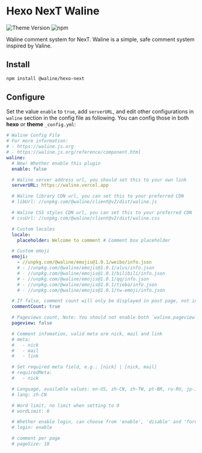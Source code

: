 # Hexo NexT Waline

![Theme Version](https://img.shields.io/badge/NexT-v7.3.0+-blue?style=flat-square)
![npm](https://img.shields.io/npm/v/@waline/hexo-next?style=flat-square)

Waline comment system for NexT. Waline is a simple, safe comment system inspired by Valine.

## Install

```bash
npm install @waline/hexo-next
```

## Configure

Set the value `enable` to `true`, add `serverURL`, and edit other configurations in `waline` section in the config file as following. You can config those in both **hexo** or **theme** `_config.yml`:

```yml next/_config.yml
# Waline Config File
# For more information:
# - https://waline.js.org
# - https://waline.js.org/reference/component.html
waline:
  # New! Whether enable this plugin
  enable: false

  # Waline server address url, you should set this to your own link
  serverURL: https://waline.vercel.app

  # Waline library CDN url, you can set this to your preferred CDN
  # libUrl: //unpkg.com/@waline/client@v2/dist/waline.js

  # Waline CSS styles CDN url, you can set this to your preferred CDN
  # cssUrl: //unpkg.com/@waline/client@v2/dist/waline.css

  # Custom locales
  locale:
    placeholder: Welcome to comment # Comment box placeholder

  # Custom emoji
  emoji:
    - //unpkg.com/@waline/emojis@1.0.1/weibo/info.json
    # - //unpkg.com/@waline/emojis@1.0.1/alus/info.json
    # - //unpkg.com/@waline/emojis@1.0.1/bilibili/info.json
    # - //unpkg.com/@waline/emojis@1.0.1/qq/info.json
    # - //unpkg.com/@waline/emojis@1.0.1/tieba/info.json
    # - //unpkg.com/@waline/emojis@1.0.1/tw-emoji/info.json

  # If false, comment count will only be displayed in post page, not in home page
  commentCount: true

  # Pageviews count, Note: You should not enable both `waline.pageview` and `leancloud_visitors`.
  pageview: false

  # Comment infomation, valid meta are nick, mail and link
  # meta:
  #   - nick
  #   - mail
  #   - link

  # Set required meta field, e.g.: [nick] | [nick, mail]
  # requiredMeta:
  #   - nick

  # Language, available values: en-US, zh-CN, zh-TW, pt-BR, ru-RU, jp-JP
  # lang: zh-CN

  # Word limit, no limit when setting to 0
  # wordLimit: 0

  # Whether enable login, can choose from 'enable', 'disable' and 'force'
  # login: enable

  # comment per page
  # pageSize: 10
```
